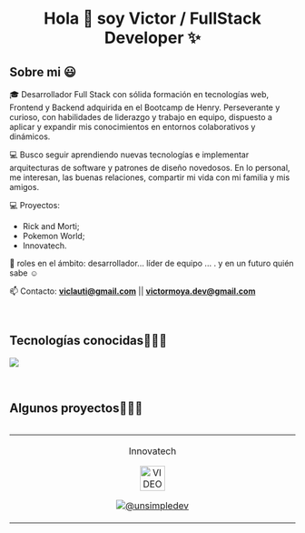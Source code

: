 <h1 align="center">Hola 👋  soy Victor / FullStack Developer ✨ </h1> 


<h2>Sobre mi 😃</h2>
<!--Intro start-->

<p align="left">
🎓 Desarrollador Full Stack con sólida formación en tecnologías web, Frontend y Backend adquirida en el Bootcamp de Henry. Perseverante y curioso, con habilidades de liderazgo y trabajo en equipo, dispuesto a aplicar y expandir mis conocimientos en entornos colaborativos y dinámicos.


💻 Busco seguir aprendiendo nuevas tecnologías e implementar arquitecturas de software y patrones de diseño novedosos.
En lo personal, me interesan, las buenas relaciones, compartir mi vida con mi familia y mis amigos. 

💻 Proyectos:
- Rick and Morti;
- Pokemon World;
- Innovatech.


📝 roles en el ámbito: desarrollador... líder de equipo ... . y en un futuro quién sabe ☺️

📫 Contacto: **viclauti@gmail.com** || **victormoya.dev@gmail.com**
<!--Intro end-->
  </p>
<br>

<h2 >Tecnologías conocidas👨🏻‍💻</h2>
<!--tech stack icons-->
<p align="left">
  <a href="https://skillicons.dev">
    <img src="https://skillicons.dev/icons?i=css,html,js,nodejs,git,github,postman,vscode,postgres,react,redux,seqelize&perline=12" />
  </a>
</p>
<br>
<!-------------------------->
<div id="proyectos">
<h2 >Algunos proyectos👨🏻‍💻</h2>

<table align="left" >
<tr border="none">
  <td width="25%" align="center">
    <p align="center">
      <p>Innovatech</p>
     <a href="https://youtu.be/SqSai3H9GeE" title="Go to Source">
        <img align="center" width=30% src="https://innovatechok.vercel.app/assets/logo-DBrRWDGz.png"   alt="VIDEO" /></a>
      </p>
    <p align="center">
        <a href="https://youtu.be/SqSai3H9GeE" target="blank"><img align="center" src="https://img.shields.io/badge/YouTube-FF0000?style=for-the-badge&logo=youtube&logoColor=white" alt="@unsimpledev"  /></a>
      </p>       
</td>
  
</tr>
</table>
  </div>
<br>
<br><br>
<br>
<br><br><br>
<br><br>

<!------------------------->

<!--- stats (end) -->

